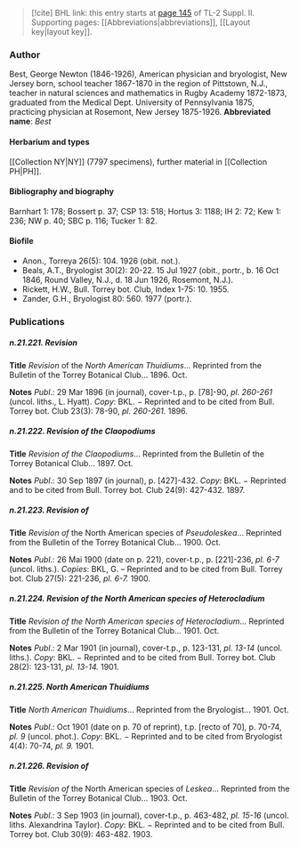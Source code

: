 > [!cite] BHL link: this entry starts at [page 145](https://www.biodiversitylibrary.org/page/33265342) of TL-2 Suppl. II.
> Supporting pages: [[Abbreviations|abbreviations]], [[Layout key|layout key]].

### Author

Best, George Newton (1846-1926), American physician and bryologist, New Jersey born, school teacher 1867-1870 in the region of Pittstown, N.J., teacher in natural sciences and mathematics in Rugby Academy 1872-1873, graduated from the Medical Dept. University of Pennsylvania 1875, practicing physician at Rosemont, New Jersey 1875-1926. 
**Abbreviated name**: *Best*

#### Herbarium and types

[[Collection NY|NY]] (7797 specimens), further material in [[Collection PH|PH]].

#### Bibliography and biography

Barnhart 1: 178; Bossert p. 37; CSP 13: 518; Hortus 3: 1188; IH 2: 72; Kew 1: 236; NW p. 40; SBC p. 116; Tucker 1: 82.

#### Biofile

- Anon., Torreya 26(5): 104. 1926 (obit. not.).
- Beals, A.T., Bryologist 30(2): 20-22. 15 Jul 1927 (obit., portr., b. 16 Oct 1846, Round Valley, N.J., d. 18 Jun 1926, Rosemont, N.J.).
- Rickett, H.W., Bull. Torrey bot. Club, Index 1-75: 10. 1955.
- Zander, G.H., Bryologist 80: 560. 1977 (portr.).

### Publications

##### n.21.221. Revision

**Title**
*Revision* of the *North American Thuidiums*... Reprinted from the Bulletin of the Torrey Botanical Club... 1896. Oct.

**Notes**
*Publ*.: 29 Mar 1896 (in journal), cover-t.p., p. \[78\]-90, *pl. 260-261* (uncol. liths., L. Hyatt).
*Copy*: BKL. − Reprinted and to be cited from Bull. Torrey bot. Club 23(3): 78-90, *pl. 260-261.* 1896.

##### n.21.222. Revision of the Claopodiums

**Title**
*Revision of the Claopodiums*... Reprinted from the Bulletin of the Torrey Botanical Club... 1897. Oct.

**Notes**
*Publ*.: 30 Sep 1897 (in journal), p. \[427\]-432. *Copy*: BKL. − Reprinted and to be cited from Bull. Torrey bot. Club 24(9): 427-432. 1897.

##### n.21.223. Revision of

**Title**
*Revision of* the North American species of *Pseudoleskea*... Reprinted from the Bulletin of the Torrey Botanical Club... 1900. Oct.

**Notes**
*Publ*.: 26 Mai 1900 (date on p. 221), cover-t.p., p. \[221\]-236, *pl. 6-7* (uncol. liths.). *Copies*: BKL, G. – Reprinted and to be cited from Bull. Torrey bot. Club 27(5): 221-236, *pl. 6-7.* 1900.

##### n.21.224. Revision of the North American species of Heterocladium

**Title**
*Revision of the North American species of Heterocladium*... Reprinted from the Bulletin of the Torrey Botanical Club... 1901. Oct.

**Notes**
*Publ*.: 2 Mar 1901 (in journal), cover-t.p., p. 123-131, *pl. 13-14* (uncol. liths.). *Copy*: BKL. − Reprinted and to be cited from Bull. Torrey bot. Club 28(2): 123-131, *pl. 13-14.* 1901.

##### n.21.225. North American Thuidiums

**Title**
*North American Thuidiums*... Reprinted from the Bryologist... 1901. Oct.

**Notes**
*Publ*.: Oct 1901 (date on p. 70 of reprint), t.p. \[recto of 70\], p. 70-74, *pl. 9* (uncol. phot.).
*Copy*: BKL. − Reprinted and to be cited from Bryologist 4(4): 70-74, *pl. 9.* 1901.

##### n.21.226. Revision of

**Title**
*Revision of* the North American species of *Leskea*... Reprinted from the Bulletin of the Torrey Botanical Club... 1903. Oct.

**Notes**
*Publ*.: 3 Sep 1903 (in journal), cover-t.p., p. 463-482, *pl. 15-16* (uncol. liths. Alexandrina Taylor). *Copy*: BKL. − Reprinted and to be cited from Bull. Torrey bot. Club 30(9): 463-482. 1903.

